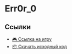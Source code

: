 # Err0r_0
## Ссылки
- [🎮 Ссылка на игру](https://nastya27019.itch.io/student)
- [📦 Скачать исходный код](https://github.com/nastya27019/Err0r_0/archive/main.zip)
